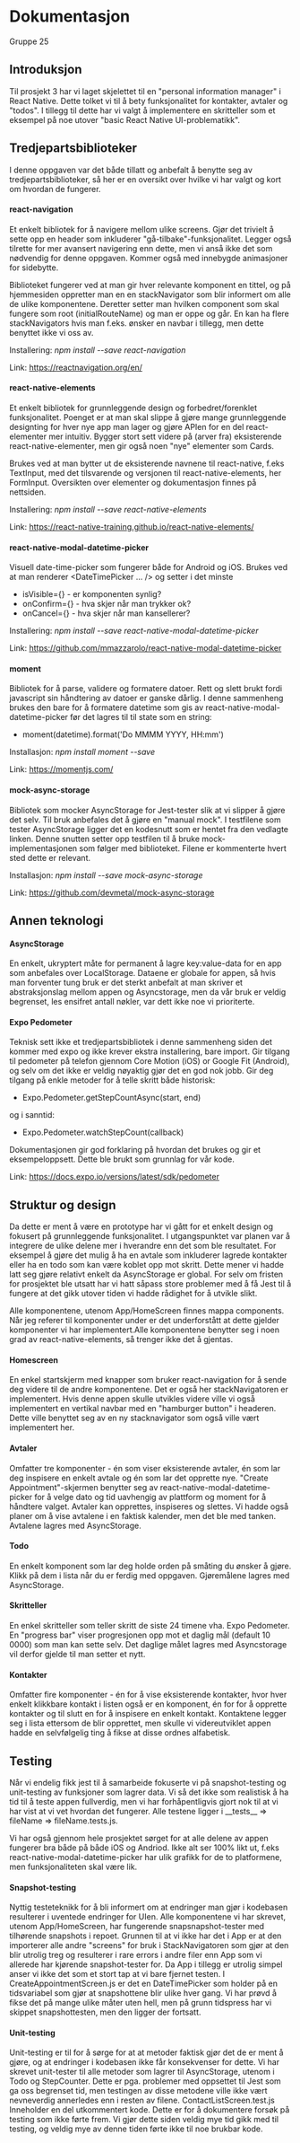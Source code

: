 # Dokumentasjon
Gruppe 25

## Introduksjon
Til prosjekt 3 har vi laget skjelettet til en "personal information manager" i React Native. Dette tolket vi til å bety funksjonalitet for kontakter, avtaler og "todos".  I tillegg til dette har vi valgt å implementere en skritteller som et eksempel på noe utover "basic React Native UI-problematikk".

## Tredjepartsbiblioteker
I denne oppgaven var det både tillatt og anbefalt å benytte seg av tredjepartsbiblioteker, så her er en oversikt over hvilke vi har valgt og kort om hvordan de fungerer. 
#### react-navigation
Et enkelt bibliotek for å navigere mellom ulike screens. Gjør det trivielt å sette opp en header som inkluderer "gå-tilbake"-funksjonalitet. Legger også tilrette for mer avansert navigering enn dette, men vi anså ikke det som nødvendig for denne oppgaven. Kommer også med innebygde animasjoner for sidebytte. 

Biblioteket fungerer ved at man gir hver relevante komponent en tittel, og på hjemmesiden oppretter man en en stackNavigator som blir informert om alle de ulike komponentene. Deretter setter man hvilken component som skal fungere som root (initialRouteName) og man er oppe og går. En kan ha flere stackNavigators hvis man f.eks. ønsker en navbar i tillegg, men dette benyttet ikke vi oss av.

Installering: *npm install --save react-navigation*

Link: https://reactnavigation.org/en/

#### react-native-elements 
Et enkelt bibliotek for grunnleggende design og forbedret/forenklet funksjonalitet. Poenget er at man skal slippe å gjøre mange grunnleggende designting for hver nye app man lager og gjøre APIen for en del react-elementer mer intuitiv. Bygger stort sett videre på (arver fra) eksisterende react-native-elementer,  men gir også noen "nye" elementer som Cards.

Brukes ved at man bytter ut de eksisterende navnene til react-native, f.eks TextInput, med det tilsvarende og versjonen til react-native-elements, her FormInput. Oversikten over elementer og dokumentasjon finnes på nettsiden.

Installering:  *npm install --save react-native-elements*

Link: https://react-native-training.github.io/react-native-elements/

#### react-native-modal-datetime-picker
Visuell date-time-picker som fungerer både for Android og iOS. Brukes ved at man renderer <DateTimePicker ... /> og setter i det minste 

 - isVisible={} - er komponenten synlig?
 - onConfirm={} - hva skjer når man trykker ok?
 - onCancel={} - hva skjer når man kansellerer? 

Installering: *npm install --save react-native-modal-datetime-picker*

Link: https://github.com/mmazzarolo/react-native-modal-datetime-picker

#### moment
Bibliotek for å parse, validere og formatere datoer. Rett og slett brukt fordi javascript sin håndtering av datoer er ganske dårlig. I denne sammenheng brukes den bare for å formatere datetime som gis av react-native-modal-datetime-picker før det lagres til til state som en string:

 - moment(datetime).format('Do MMMM YYYY, HH:mm')

Installasjon: *npm install moment --save*

Link: https://momentjs.com/

#### mock-async-storage
Bibliotek som mocker AsyncStorage for Jest-tester slik at vi slipper å gjøre det selv. Til bruk anbefales det å gjøre en "manual mock". I testfilene som tester AsyncStorage ligger det en kodesnutt som er hentet fra den vedlagte linken. Denne snutten setter opp testfilen til å bruke mock-implementasjonen som følger med biblioteket. Filene er kommenterte hvert sted dette er relevant.

Installasjon: *npm install --save mock-async-storage*

Link: https://github.com/devmetal/mock-async-storage
## Annen teknologi
#### AsyncStorage
En enkelt, ukryptert måte for permanent å lagre key:value-data for en app som anbefales over LocalStorage. Dataene er globale for appen, så hvis man forventer tung bruk er det sterkt anbefalt at man skriver et abstraksjonslag mellom appen og Asyncstorage, men da vår bruk er veldig begrenset, les ensifret antall nøkler, var dett ikke noe vi prioriterte. 
#### Expo Pedometer
Teknisk sett ikke et tredjepartsbibliotek i denne sammenheng siden det kommer med expo og ikke krever ekstra installering, bare import. Gir tilgang til pedometer på telefon gjennom Core Motion (iOS) or Google Fit (Android), og selv om det ikke er veldig nøyaktig gjør det en god nok jobb. Gir deg tilgang på enkle metoder for å telle skritt både historisk: 
 - Expo.Pedometer.getStepCountAsync(start, end)
 
 og i sanntid:
 - Expo.Pedometer.watchStepCount(callback)

Dokumentasjonen gir god forklaring på hvordan det brukes og gir et eksempeloppsett. Dette ble brukt som grunnlag for vår kode. 

Link: https://docs.expo.io/versions/latest/sdk/pedometer

## Struktur og design
Da dette er ment å være en prototype har vi gått for et enkelt design og fokusert på grunnleggende funksjonalitet. I utgangspunktet var planen var å integrere de ulike delene mer i hverandre enn det som ble resultatet. For eksempel å gjøre det mulig å ha en avtale som inkluderer lagrede kontakter eller ha en todo som kan være koblet opp mot skritt. Dette mener vi hadde latt seg gjøre relativt enkelt da AsyncStorage er global. For selv om fristen for prosjektet ble utsatt har vi hatt såpass store problemer med å få Jest til å fungere at det gikk utover tiden vi hadde rådighet for å utvikle slikt.  

Alle komponentene, utenom App/HomeScreen finnes mappa components. Når jeg referer til komponenter under er det underforstått at dette gjelder komponenter vi har implementert.Alle komponentene benytter seg i noen grad av react-native-elements, så trenger ikke det å gjentas. 
#### Homescreen
En enkel startskjerm med knapper som bruker react-navigation for å sende deg videre til de andre komponentene. Det er også her stackNavigatoren er implementert. Hvis denne appen skulle utvikles videre ville vi også implementert en vertikal navbar med en "hamburger button" i headeren. Dette ville benyttet seg av en ny stacknavigator som også ville vært implementert her.
#### Avtaler
Omfatter tre komponenter - én som viser eksisterende avtaler, én som lar deg inspisere en enkelt avtale og én som lar det opprette nye. "Create Appointment"-skjermen benytter seg av react-native-modal-datetime-picker for å velge dato og tid uavhengig av plattform og moment for å håndtere valget. Avtaler kan opprettes, inspiseres og slettes. Vi hadde også planer om å vise avtalene i en faktisk kalender, men det ble med tanken.  Avtalene lagres med AsyncStorage.
#### Todo
En enkelt komponent som lar deg holde orden på småting du ønsker å gjøre. Klikk på dem i lista når du er ferdig med oppgaven. Gjøremålene lagres med AsyncStorage.
#### Skritteller
En enkel skritteller som teller skritt de siste 24 timene vha. Expo Pedometer. En "progress bar" viser progresjonen opp mot et daglig mål (default 10 0000) som man kan sette selv. Det daglige målet lagres med Asyncstorage vil derfor gjelde til man setter et nytt.
#### Kontakter
Omfatter fire komponenter - én for å vise eksisterende kontakter, hvor hver enkelt klikkbare kontakt i listen også er en komponent,  én for for å opprette kontakter og til slutt en for å inspisere en enkelt kontakt. Kontaktene legger seg i lista ettersom de blir opprettet, men skulle vi videreutviklet appen hadde en selvfølgelig ting å fikse at disse ordnes alfabetisk. 
## Testing
Når vi endelig fikk jest til å samarbeide fokuserte vi på snapshot-testing og unit-testing av funksjoner som lagrer data. Vi så det ikke som realistisk å ha tid til å teste appen fullverdig, men  vi har forhåpentligvis gjort nok til at vi har vist at vi vet hvordan det fungerer. Alle testene ligger i \_\_tests\_\_ ⇒ fileName ⇒ fileName.tests.js.

Vi har også gjennom hele prosjektet sørget for at alle delene av appen fungerer bra både på både iOS og Andriod. Ikke alt ser 100% likt ut, f.eks react-native-modal-datetime-picker har ulik grafikk for de to platformene, men funksjonaliteten skal være lik.

#### Snapshot-testing
Nyttig testeteknikk for å bli informert om at endringer man gjør i kodebasen resulterer i uventede endringer for UIen. Alle komponentene vi har skrevet, utenom App/HomeScreen,  har fungerende snapsnapshot-tester med tilhørende snapshots i repoet. Grunnen til at vi ikke har det i App er at den importerer alle andre "screens" for bruk i StackNavigatoren som gjør at den blir utrolig treg og resulterer i rare errors i andre filer enn App som vi allerede har kjørende snapshot-tester for. Da App i tillegg er utrolig simpel anser vi ikke det som et stort tap at vi bare fjernet testen. I CreateAppointmentScreen.js er det en DateTimePicker som holder på en tidsvariabel som gjør at snapshottene blir ulike hver gang. Vi har prøvd å fikse det på mange ulike måter uten hell, men på grunn tidspress har vi skippet snapshottesten, men den ligger der fortsatt.

#### Unit-testing
Unit-testing er til for å sørge for at at metoder faktisk gjør det de er ment å gjøre, og at endringer i kodebasen ikke får konsekvenser for dette. Vi har skrevet unit-tester til alle metoder som lagrer til AsyncStorage, utenom i Todo og StepCounter. Dette er pga. problemer med oppsettet til Jest som ga oss begrenset tid, men testingen av disse metodene ville ikke vært nevneverdig annerledes enn i resten av filene. ContactListScreen.test.js Inneholder en del utkommentert kode. Dette er for å dokumentere forsøk på testing som ikke førte frem. Vi gjør dette siden veldig mye tid gikk med til testing, og veldig mye av denne tiden førte ikke til noe brukbar kode.
